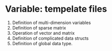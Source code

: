 # Variable: tempelate files
1. Definition of multi-dimension variables
2. Definition of sparse matrix
3. Operation of vector and matrix
4. Definition of complicated data structs
5. Definition of global data type.

